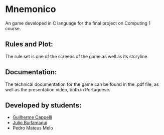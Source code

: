# Mnemonico
An game developed in C language for the final project on Computing 1 course.

## Rules and Plot:
The rule set is one of the screens of the game as well as its storyline.

## Documentation:
The technical documentation for the game can be found in the .pdf file, as well as the presentation video, both in Portuguese.

## Developed by students:
+ [Guilherme Cappelli](https://github.com/zezedp)
+ [Julio Burlamaqui](https://github.com/JulioBurlamaqui)
+ Pedro Mateus Melo
